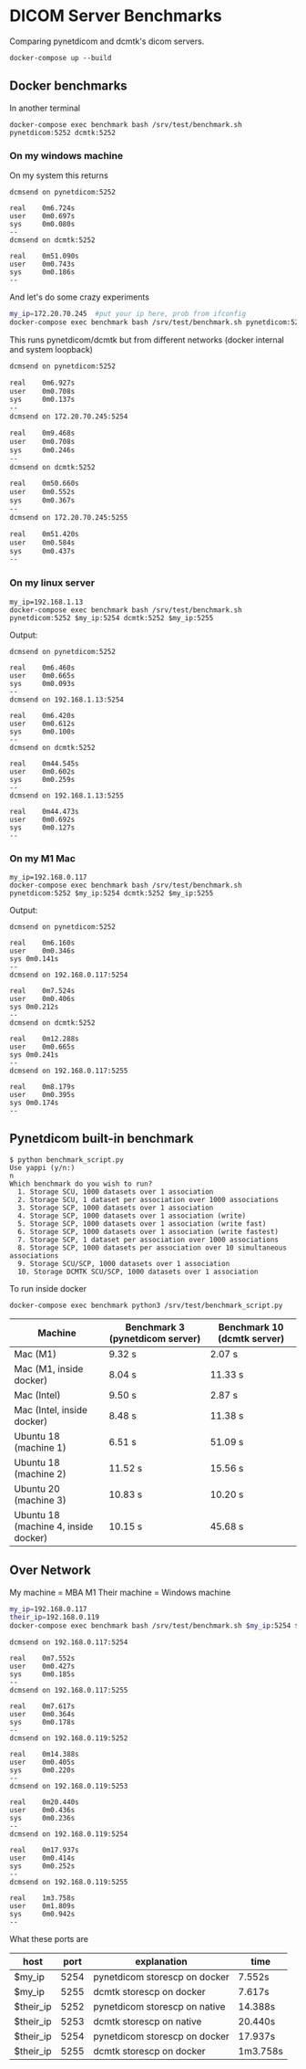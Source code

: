# DICOM Server Benchmarks

Comparing pynetdicom and dcmtk's dicom servers.

```
docker-compose up --build
```

## Docker benchmarks

In another terminal

```
docker-compose exec benchmark bash /srv/test/benchmark.sh pynetdicom:5252 dcmtk:5252
```

### On my windows machine

On my system this returns

```
dcmsend on pynetdicom:5252

real    0m6.724s
user    0m0.697s
sys     0m0.080s
--
dcmsend on dcmtk:5252

real    0m51.090s
user    0m0.743s
sys     0m0.186s
--
```

And let's do some crazy experiments

```bash
my_ip=172.20.70.245  #put your ip here, prob from ifconfig
docker-compose exec benchmark bash /srv/test/benchmark.sh pynetdicom:5252 $my_ip:5254 dcmtk:5252 $my_ip:5255
```

This runs pynetdicom/dcmtk but from different networks (docker internal and system loopback)

```bash
dcmsend on pynetdicom:5252

real    0m6.927s
user    0m0.708s
sys     0m0.137s
--
dcmsend on 172.20.70.245:5254

real    0m9.468s
user    0m0.708s
sys     0m0.246s
--
dcmsend on dcmtk:5252

real    0m50.660s
user    0m0.552s
sys     0m0.367s
--
dcmsend on 172.20.70.245:5255

real    0m51.420s
user    0m0.584s
sys     0m0.437s
--
```

### On my linux server


```
my_ip=192.168.1.13
docker-compose exec benchmark bash /srv/test/benchmark.sh pynetdicom:5252 $my_ip:5254 dcmtk:5252 $my_ip:5255
```

Output:

```
dcmsend on pynetdicom:5252

real    0m6.460s
user    0m0.665s
sys     0m0.093s
--
dcmsend on 192.168.1.13:5254

real    0m6.420s
user    0m0.612s
sys     0m0.100s
--
dcmsend on dcmtk:5252

real    0m44.545s
user    0m0.602s
sys     0m0.259s
--
dcmsend on 192.168.1.13:5255

real    0m44.473s
user    0m0.692s
sys     0m0.127s
--
```

### On my M1 Mac

```
my_ip=192.168.0.117
docker-compose exec benchmark bash /srv/test/benchmark.sh pynetdicom:5252 $my_ip:5254 dcmtk:5252 $my_ip:5255
```

Output:

```
dcmsend on pynetdicom:5252

real	0m6.160s
user	0m0.346s
sys	0m0.141s
--
dcmsend on 192.168.0.117:5254

real	0m7.524s
user	0m0.406s
sys	0m0.212s
--
dcmsend on dcmtk:5252

real	0m12.288s
user	0m0.665s
sys	0m0.241s
--
dcmsend on 192.168.0.117:5255

real	0m8.179s
user	0m0.395s
sys	0m0.174s
--
```

## Pynetdicom built-in benchmark

```
$ python benchmark_script.py
Use yappi (y/n:)
n
Which benchmark do you wish to run?
  1. Storage SCU, 1000 datasets over 1 association
  2. Storage SCU, 1 dataset per association over 1000 associations
  3. Storage SCP, 1000 datasets over 1 association
  4. Storage SCP, 1000 datasets over 1 association (write)
  5. Storage SCP, 1000 datasets over 1 association (write fast)
  6. Storage SCP, 1000 datasets over 1 association (write fastest)
  7. Storage SCP, 1 dataset per association over 1000 associations
  8. Storage SCP, 1000 datasets per association over 10 simultaneous associations
  9. Storage SCU/SCP, 1000 datasets over 1 association
  10. Storage DCMTK SCU/SCP, 1000 datasets over 1 association
```

To run inside docker

```
docker-compose exec benchmark python3 /srv/test/benchmark_script.py
```

| Machine | Benchmark 3 (pynetdicom server) | Benchmark 10 (dcmtk server) |
| ---- | --- | -- |
| Mac (M1) | 9.32 s | 2.07 s|
| Mac (M1, inside docker) |  8.04 s | 11.33 s|
| Mac (Intel) | 9.50 s | 2.87 s|
| Mac (Intel, inside docker) |  8.48 s | 11.38 s|
| Ubuntu 18 (machine 1) | 6.51 s  | 51.09 s |
| Ubuntu 18 (machine 2) | 11.52 s | 15.56 s |
| Ubuntu 20 (machine 3) | 10.83 s | 10.20 s |
| Ubuntu 18 (machine 4, inside docker) | 10.15 s | 45.68 s  |


## Over Network

My machine = MBA M1
Their machine = Windows machine

```bash
my_ip=192.168.0.117
their_ip=192.168.0.119
docker-compose exec benchmark bash /srv/test/benchmark.sh $my_ip:5254 $my_ip:5255  $their_ip:5252   $their_ip:5253   $their_ip:5254   $their_ip:5255
```

```
dcmsend on 192.168.0.117:5254

real    0m7.552s
user    0m0.427s
sys     0m0.185s
--
dcmsend on 192.168.0.117:5255

real    0m7.617s
user    0m0.364s
sys     0m0.178s
--
dcmsend on 192.168.0.119:5252

real    0m14.388s
user    0m0.405s
sys     0m0.220s
--
dcmsend on 192.168.0.119:5253
  
real    0m20.440s
user    0m0.436s
sys     0m0.236s
--
dcmsend on 192.168.0.119:5254

real    0m17.937s
user    0m0.414s
sys     0m0.252s
--
dcmsend on 192.168.0.119:5255
  
real    1m3.758s
user    0m1.809s
sys     0m0.942s
--
```

What these ports are 

| host | port | explanation | time | 
| -- | -- | -- | -- |
| $my_ip | 5254 | pynetdicom storescp on docker | 7.552s |
| $my_ip | 5255 | dcmtk storescp on docker | 7.617s |
| $their_ip | 5252 | pynetdicom storescp on native | 14.388s |
| $their_ip | 5253 | dcmtk storescp on native | 20.440s |
| $their_ip | 5254 | pynetdicom storescp on docker | 17.937s | 
| $their_ip | 5255 | dcmtk storescp on docker | 1m3.758s |


